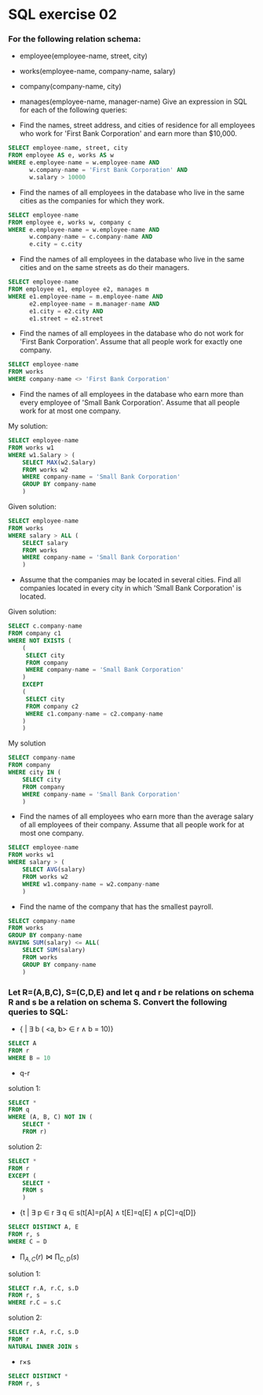 # SQL exercise 02

### For the following relation schema:
  * employee(employee-name, street, city)
  * works(employee-name, company-name, salary)
  * company(company-name, city)
  * manages(employee-name, manager-name)
  Give an expression in SQL for each of the following queries:
  
* Find the names, street address, and cities of residence for all employees who work for 'First Bank Corporation' and earn more than $10,000.

```SQL
SELECT employee-name, street, city
FROM employee AS e, works AS w
WHERE e.employee-name = w.employee-name AND
      w.company-name = 'First Bank Corporation' AND
      w.salary > 10000
```

* Find the names of all employees in the database who live in the same cities as the companies for which they work.

```SQL
SELECT employee-name
FROM employee e, works w, company c
WHERE e.employee-name = w.employee-name AND
      w.company-name = c.company-name AND
      e.city = c.city
```

* Find the names of all employees in the database who live in the same cities and on the same streets as do their managers.

```SQL
SELECT employee-name
FROM employee e1, employee e2, manages m
WHERE e1.employee-name = m.employee-name AND
      e2.employee-name = m.manager-name AND
      e1.city = e2.city AND
      e1.street = e2.street
```

* Find the names of all employees in the database who do not work for 'First Bank Corporation'. Assume that all people work for exactly one company.

```SQL
SELECT employee-name
FROM works
WHERE company-name <> 'First Bank Corporation'
```

* Find the names of all employees in the database who earn more than every employee of 'Small Bank Corporation'. Assume that all people work for at most one company.

My solution:

```SQL
SELECT employee-name
FROM works w1
WHERE w1.Salary > (
    SELECT MAX(w2.Salary)
    FROM works w2
    WHERE company-name = 'Small Bank Corporation'
    GROUP BY company-name
    )
``` 

Given solution:

```SQL
SELECT employee-name
FROM works
WHERE salary > ALL (
    SELECT salary
    FROM works
    WHERE company-name = 'Small Bank Corporation'
    )
```

* Assume that the companies may be located in several cities. Find all companies located in every city in which 'Small Bank Corporation' is located.

Given solution:

```SQL
SELECT c.company-name
FROM company c1
WHERE NOT EXISTS (
    (
     SELECT city
     FROM company
     WHERE company-name = 'Small Bank Corporation'
    )
    EXCEPT
    (
     SELECT city
     FROM company c2
     WHERE c1.company-name = c2.company-name
    )
    )
```

My solution

```SQL
SELECT company-name
FROM company
WHERE city IN (
    SELECT city
    FROM company
    WHERE company-name = 'Small Bank Corporation'
    )
```

* Find the names of all employees who earn more than the average salary of all employees of their company. Assume that all people work for at most one company.

```SQL
SELECT employee-name
FROM works w1
WHERE salary > (
    SELECT AVG(salary)
    FROM works w2
    WHERE w1.company-name = w2.company-name
    )
```

* Find the name of the company that has the smallest payroll.

```SQL
SELECT company-name
FROM works
GROUP BY company-name
HAVING SUM(salary) <= ALL(
    SELECT SUM(salary)
    FROM works
    GROUP BY company-name
    )
```

### Let R=(A,B,C), S=(C,D,E) and let q and r be relations on schema R and s be a relation on schema S. Convert the following queries to SQL:

* {<a> | $\exists$ b ( <a, b> $\in$ r ∧ b = 10)}

```SQL
SELECT A 
FROM r
WHERE B = 10
```

* q-r

solution 1:

```SQL
SELECT *
FROM q
WHERE (A, B, C) NOT IN (
    SELECT *
    FROM r)

```

solution 2:

```SQL
SELECT *
FROM r
EXCEPT (
    SELECT *
    FROM s
    )
```

* {t | $\exists$ p $\in$ r $\exists$ q $\in$ s(t[A]=p[A] ∧ t[E]=q[E] ∧ p[C]=q[D]}

```SQL
SELECT DISTINCT A, E
FROM r, s
WHERE C = D
```

* $\prod_{A,C}(r) \Join \prod_{C,D}(s)$

solution 1:

```SQL
SELECT r.A, r.C, s.D 
FROM r, s 
WHERE r.C = s.C
```

solution 2:

```SQL
SELECT r.A, r.C, s.D 
FROM r
NATURAL INNER JOIN s
```

* r×s

```SQL
SELECT DISTINCT * 
FROM r, s
```
